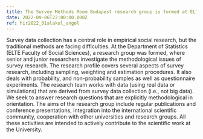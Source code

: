 ```yaml
---
title: The Survey Methods Room Budapest research group is formed at ELTE
date: 2022-09-06T22:00:00.000Z
ref: hir2022_01alakul_angol
---
```

Survey data collection has a central role in empirical social research, but the traditional methods are facing difficulties. At the Department of Statistics (ELTE Faculty of Social Sciences), a research group was formed, where senior and junior researchers investigate the methodological issues of survey research. The research profile covers several aspects of survey research, including sampling, weighting and estimation procedures. It also deals with probability, and non-probability samples as well as questionnaire experiments. The research team works with data (using real data or simulations) that are derived from survey data collection (i.e., not big data). We seek to answer research questions that are explicitly methodological in orientation. The aims of the research group include regular publications and conference presentations, integration into the international scientific community, cooperation with other universities and research groups. All these activities are intended to actively contribute to the scientific work at the University.